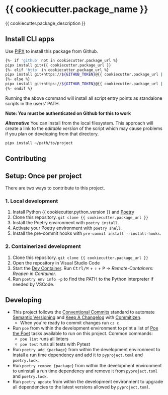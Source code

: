 # {{ cookiecutter.package_name }}

{{ cookiecutter.package_description }}

## Install CLI apps

Use [PIPX](https://pypa.github.io/pipx/) to install this package from Github.

```bash
{%- if 'github' not in cookiecutter.package_url %}
pipx install git+{{ cookiecutter.package_url }}
{%- elif 'http' in cookiecutter.package_url %}
pipx install git+https://${GITHUB_TOKEN}@{{ cookiecutter.package_url | replace('https://', '') }}
{%- else %}
pipx install git+https://${GITHUB_TOKEN}@{{ cookiecutter.package_url | replace('git@', '') }}
{%- endif %}
```

Running the above command will install all script entry points as standalone scripts in the users' PATH.

**Note: You must be authenticated on Github for this to work**

**_Alternative_**
You can install from the local filesystem. This approach will create a link to the _editable version_ of the script which may cause problems if you plan on developing from that directory.

```bash
pipx install ~/path/to/project
```

## Contributing

## Setup: Once per project

There are two ways to contribute to this project.

### 1. Local development

1. Install Python {{ cookiecutter.python_version }} and [Poetry](https://python-poetry.org)
2. Clone this repository. `git clone {{ cookiecutter.package_url }}`
3. Install the Poetry environment with `poetry install`.
4. Activate your Poetry environment with `poetry shell`.
5. Install the pre-commit hooks with `pre-commit install --install-hooks`.

### 2. Containerized development

1. Clone this repository. `git clone {{ cookiecutter.package_url }}`
2. Open the repository in Visual Studio Code
3. Start the [Dev Container](https://code.visualstudio.com/docs/remote/containers). Run <kbd>Ctrl/⌘</kbd> + <kbd>⇧</kbd> + <kbd>P</kbd> → _Remote-Containers: Reopen in Container_.
4. Run `poetry env info -p` to find the PATH to the Python interpreter if needed by VSCode.

## Developing

-   This project follows the [Conventional Commits](https://www.conventionalcommits.org/) standard to automate [Semantic Versioning](https://semver.org/) and [Keep A Changelog](https://keepachangelog.com/) with [Commitizen](https://github.com/commitizen-tools/commitizen).
    -   When you're ready to commit changes run `cz c`
-   Run `poe` from within the development environment to print a list of [Poe the Poet](https://github.com/nat-n/poethepoet) tasks available to run on this project. Common commands:
    -   `poe lint` runs all linters
    -   `poe test` runs all tests with Pytest
-   Run `poetry add {package}` from within the development environment to install a run time dependency and add it to `pyproject.toml` and `poetry.lock`.
-   Run `poetry remove {package}` from within the development environment to uninstall a run time dependency and remove it from `pyproject.toml` and `poetry.lock`.
-   Run `poetry update` from within the development environment to upgrade all dependencies to the latest versions allowed by `pyproject.toml`.
